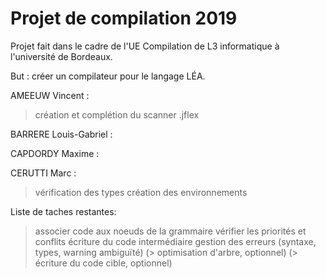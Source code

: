 # Projet de compilation 2019

Projet fait dans le cadre de l'UE Compilation de L3 informatique
à l'université de Bordeaux.

But : créer un compilateur pour le langage LÉA.

AMEEUW Vincent :
> création et complétion du scanner .jflex

BARRERE Louis-Gabriel :

CAPDORDY Maxime :

CERUTTI Marc :
> vérification des types
> création des environnements

Liste de taches restantes:
> associer code aux noeuds de la grammaire
> vérifier les priorités et conflits
> écriture du code intermédiaire
> gestion des erreurs (syntaxe, types, warning ambiguïté)
(> optimisation d'arbre, optionnel)
(> écriture du code cible, optionnel)
